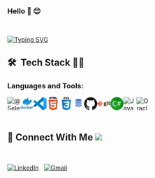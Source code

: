 ### Hello 👋 :heart_eyes:

<br>


[![Typing SVG](https://readme-typing-svg.herokuapp.com?font=Fira+Code&size=19&pause=1000&color=A75AF7&background=CA55FF00&width=435&lines=Hey!+I'm+Esmecan;I'm+Software+Test+Automation+Engineer)](https://git.io/typing-svg)

## 🛠 &nbsp;Tech Stack :woman_technologist:

### Languages and Tools:

<img align="left"  itemprop="image" class="avatar flex-shrink-0 mb-3 mr-3 mb-md-0 mr-md-4" src="https://avatars.githubusercontent.com/u/983927?s=200&amp;v=4" width="30" height="30" alt="@SeleniumHQ">
<img align="left" alt="Docker" width="30px" src="https://raw.githubusercontent.com/github/explore/80688e429a7d4ef2fca1e82350fe8e3517d3494d/topics/docker/docker.png" />
<img align="left" alt="Visual Studio Code" width="30px" src="https://raw.githubusercontent.com/github/explore/80688e429a7d4ef2fca1e82350fe8e3517d3494d/topics/visual-studio-code/visual-studio-code.png" />
<img align="left" alt="HTML5" width="30px" src="https://raw.githubusercontent.com/github/explore/80688e429a7d4ef2fca1e82350fe8e3517d3494d/topics/html/html.png" />
<img align="left" alt="CSS3" width="30px" src="https://raw.githubusercontent.com/github/explore/80688e429a7d4ef2fca1e82350fe8e3517d3494d/topics/css/css.png" />
<img align="left" alt="SQL" width="26px" src="https://raw.githubusercontent.com/github/explore/80688e429a7d4ef2fca1e82350fe8e3517d3494d/topics/sql/sql.png" />
<img align="left" alt="GitHub" width="30px" src="https://raw.githubusercontent.com/github/explore/78df643247d429f6cc873026c0622819ad797942/topics/github/github.png" />
<img align="left" alt="Git" width="30px" src="https://raw.githubusercontent.com/github/explore/80688e429a7d4ef2fca1e82350fe8e3517d3494d/topics/git/git.png" />
<img align="left" alt="CSharp" width="30px" src="https://raw.githubusercontent.com/github/explore/80688e429a7d4ef2fca1e82350fe8e3517d3494d/topics/csharp/csharp.png" />
<img align="left" src="https://upload.wikimedia.org/wikipedia/tr/thumb/2/2e/Java_Logo.svg/1200px-Java_Logo.svg.png" jsaction="load:XAeZkd;" jsname="HiaYvf" class="n3VNCb KAlRDb" alt="Java (programlama dili) - Vikipedi" data-noaft="1" style="width:30px; height:30px; margin: 0px;">
<img align="left" src="https://upload.wikimedia.org/wikipedia/en/thumb/6/68/Oracle_SQL_Developer_logo.svg/1200px-Oracle_SQL_Developer_logo.svg.png" jsaction="load:XAeZkd;" jsname="HiaYvf" class="n3VNCb KAlRDb" alt="Oracle SQL Developer - Wikipedia" data-noaft="1" style="width:30px; height:30px; margin: 0px;">

<br />
<br />
<br />

## 📩 Connect With Me <img src='https://raw.githubusercontent.com/ShahriarShafin/ShahriarShafin/main/Assets/handshake.gif' width="100px">
<br />


<a href="https://www.linkedin.com/in/esmecan-%C3%B6zdemir-6b46aa1aa/"><img alt="LinkedIn" src="https://img.shields.io/badge/Linkedin%20-%230077B5.svg?&style=flat&logo=linkedin&logoColor=white"/></a> &nbsp;
<a href="mailto:esmecan5@gmail.com"><img alt="Gmail" src="https://img.shields.io/badge/Gmail-D14836?style=flat&logo=gmail&logoColor=white" /></a> &nbsp; 
<br /><br />



<!--
**esmecan/esmecan** is a ✨ _special_ ✨ repository because its `README.md` (this file) appears on your GitHub profile.

Here are some ideas to get you started:

- 🔭 I’m currently working on ...
- 🌱 I’m currently learning ...
- 👯 I’m looking to collaborate on ...
- 🤔 I’m looking for help with ...
- 💬 Ask me about ...
- 📫 How to reach me: ...
- 😄 Pronouns: ...
- ⚡ Fun fact: ...
-->

